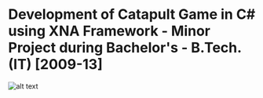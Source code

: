# Development of Catapult Game in C# using XNA Framework - Minor Project during Bachelor's - B.Tech. (IT) [2009-13]
![alt text](https://raw.githubusercontent.com/username/projectname/branch/path/to/img.png)
